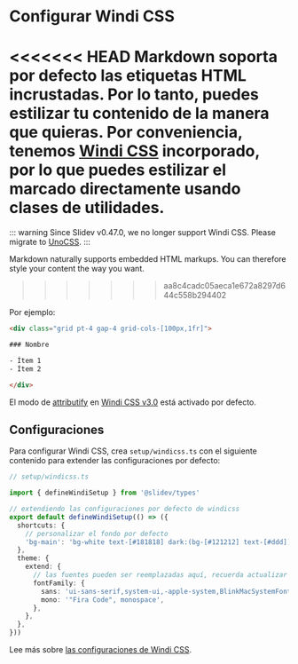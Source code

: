 # Configurar Windi CSS

<Environment type="node" />

<<<<<<< HEAD
Markdown soporta por defecto las etiquetas HTML incrustadas. Por lo tanto, puedes estilizar tu contenido de la manera que quieras. Por conveniencia, tenemos [Windi CSS](https://github.com/windicss/windicss) incorporado, por lo que puedes estilizar el marcado directamente usando clases de utilidades.
=======
::: warning
Since Slidev v0.47.0, we no longer support Windi CSS. Please migrate to [UnoCSS](/custom/config-unocss).
:::

Markdown naturally supports embedded HTML markups. You can therefore style your content the way you want.
>>>>>>> aa8c4cadc05aeca1e672a8297d644c558b294402

Por ejemplo:

```html
<div class="grid pt-4 gap-4 grid-cols-[100px,1fr]">

### Nombre

- Ítem 1
- Ítem 2

</div>
```

El modo de [attributify](https://windicss.org/posts/v30.html#attributify-mode) en [Windi CSS v3.0](https://windicss.org/posts/v30.html) está activado por defecto.

## Configuraciones

Para configurar Windi CSS, crea `setup/windicss.ts` con el siguiente contenido para extender las configuraciones por defecto:

```ts
// setup/windicss.ts

import { defineWindiSetup } from '@slidev/types'

// extendiendo las configuraciones por defecto de windicss
export default defineWindiSetup(() => ({
  shortcuts: {
    // personalizar el fondo por defecto
    'bg-main': 'bg-white text-[#181818] dark:(bg-[#121212] text-[#ddd])',
  },
  theme: {
    extend: {
      // las fuentes pueden ser reemplazadas aquí, recuerda actualizar los enlaces de las fuentes web en `index.html`
      fontFamily: {
        sans: 'ui-sans-serif,system-ui,-apple-system,BlinkMacSystemFont,"Segoe UI",Roboto,"Helvetica Neue",Arial,"Noto Sans",sans-serif,"Apple Color Emoji","Segoe UI Emoji","Segoe UI Symbol","Noto Color Emoji"',
        mono: '"Fira Code", monospace',
      },
    },
  },
}))
```

Lee más sobre [las configuraciones de Windi CSS](https://windicss.org/guide/configuration.html).
